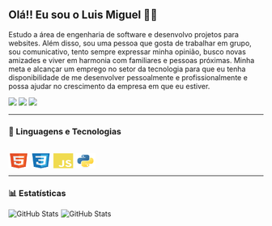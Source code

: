 ## Olá!! Eu sou o Luis Miguel 👋😄

Estudo a área de engenharia de software e desenvolvo projetos para websites. Além disso, sou uma pessoa que gosta de trabalhar em grupo, sou comunicativo, tento sempre expressar minha opinião, busco novas amizades e viver em harmonia com familiares e pessoas próximas. Minha meta e alcançar um emprego no setor da tecnologia para que eu tenha disponibilidade de me desenvolver pessoalmente e profissionalmente e possa ajudar no crescimento da empresa em que eu estiver.

<div> 
  <a href="https://instagram.com/luis_miguelgp1" target="_blank"><img src="https://img.shields.io/badge/-Instagram-%23E4405F?style=for-the-badge&logo=instagram&logoColor=white" target="_blank"></a>
  <a href = "luismiguelgoncalves172@gmail.com"><img src="https://img.shields.io/badge/-Gmail-%23333?style=for-the-badge&logo=gmail&logoColor=white" target="_blank"></a>
  <a href="https://www.linkedin.com/in/luis-miguel-gonçalves-pinto-3b08542b7" target="_blank"><img src="https://img.shields.io/badge/-LinkedIn-%230077B5?style=for-the-badge&logo=linkedin&logoColor=white" target="_blank"></a> 
  
</div>

---

### 🤖 Linguagens e Tecnologias

<div style="display: inline_block"><br>
  <img align="center" alt="HTML" height="30" width="40" src="https://raw.githubusercontent.com/devicons/devicon/master/icons/html5/html5-original.svg">
  <img align="center" alt="CSS" height="30" width="40" src="https://raw.githubusercontent.com/devicons/devicon/master/icons/css3/css3-original.svg">
  <img align="center" alt="Js" height="30" width="40" src="https://raw.githubusercontent.com/devicons/devicon/master/icons/javascript/javascript-plain.svg">
  <img align="center" alt="Python" height="30" width="40" src="https://raw.githubusercontent.com/devicons/devicon/master/icons/python/python-original.svg">
</div>

---

### 📊 Estatísticas

<p>
  <img 
    align="left" 
    alt="GitHub Stats" 
    height="150" 
    style="padding-right: 5px;" 
    src="https://github-readme-stats.vercel.app/api?username=luismiguelgp3&show_icons=true&theme=tokyonight&include_all_commits=true&locale=pt-br" 
  />

<img 
      alt="GitHub Stats" 
      height="150" 
      src="https://github-readme-stats.vercel.app/api/top-langs/?username=luismiguelgp3&theme=tokyonight&layout=compact&custom_title=Tecnologias&langs_count=9" 
  />

</p>
